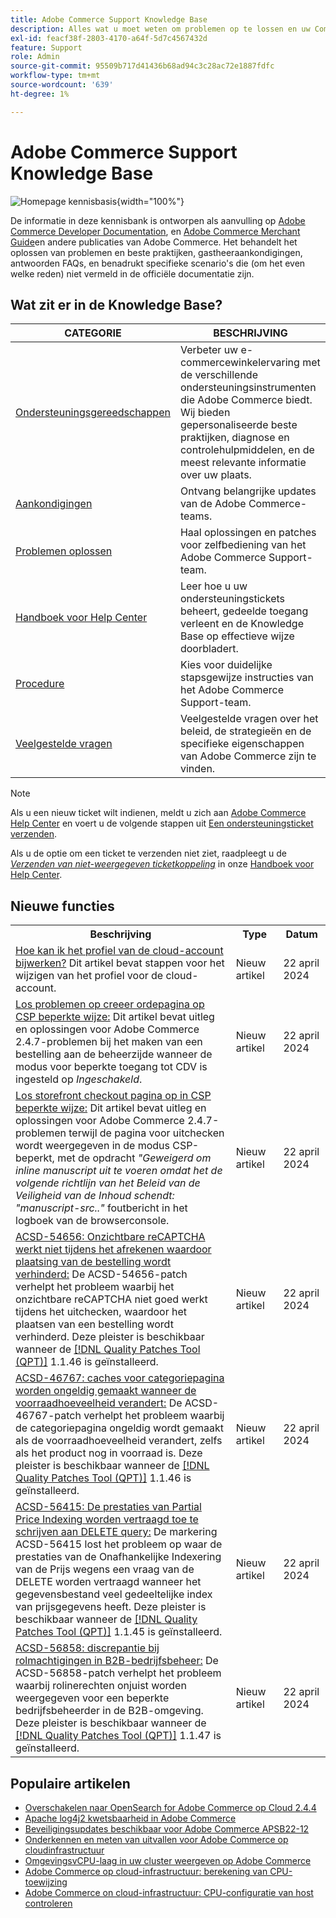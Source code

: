 ```yaml
---
title: Adobe Commerce Support Knowledge Base
description: Alles wat u moet weten om problemen op te lossen en uw Commerce-winkel te onderhouden.
exl-id: feacf38f-2803-4170-a64f-5d7c4567432d
feature: Support
role: Admin
source-git-commit: 95509b717d41436b68ad94c3c28ac72e1887fdfc
workflow-type: tm+mt
source-wordcount: '639'
ht-degree: 1%

---
```


# Adobe Commerce Support Knowledge Base

![Homepage kennisbasis](../help/assets/knowledge-base-home-page-cover.jpg){width="100%"}

De informatie in deze kennisbank is ontworpen als aanvulling op [Adobe Commerce Developer Documentation](https://developer.adobe.com/commerce/docs), en [Adobe Commerce Merchant Guide](https://experienceleague.adobe.com/docs/commerce-admin/user-guides/home.html)en andere publicaties van Adobe Commerce. Het behandelt het oplossen van problemen en beste praktijken, gastheeraankondigingen, antwoorden FAQs, en benadrukt specifieke scenario&#39;s die (om het even welke reden) niet vermeld in de officiële documentatie zijn.

## Wat zit er in de Knowledge Base?

| CATEGORIE | BESCHRIJVING |
| --- | --- |
| [Ondersteuningsgereedschappen](/help/support-tools/overview.md) | Verbeter uw e-commercewinkelervaring met de verschillende ondersteuningsinstrumenten die Adobe Commerce biedt. Wij bieden gepersonaliseerde beste praktijken, diagnose en controlehulpmiddelen, en de meest relevante informatie over uw plaats. |
| [Aankondigingen](/help/announcements/overview.md) | Ontvang belangrijke updates van de Adobe Commerce-teams. |
| [Problemen oplossen](/help/troubleshooting/overview.md) | Haal oplossingen en patches voor zelfbediening van het Adobe Commerce Support-team. |
| [Handboek voor Help Center](/help/help-center-guide/help-center/magento-help-center-user-guide.md) | Leer hoe u uw ondersteuningstickets beheert, gedeelde toegang verleent en de Knowledge Base op effectieve wijze doorbladert. |
| [Procedure](/help/how-to/overview.md) | Kies voor duidelijke stapsgewijze instructies van het Adobe Commerce Support-team. |
| [Veelgestelde vragen](/help/faq/overview.md) | Veelgestelde vragen over het beleid, de strategieën en de specifieke eigenschappen van Adobe Commerce zijn te vinden. |

>[!NOTE]
>
>Als u een nieuw ticket wilt indienen, meldt u zich aan [Adobe Commerce Help Center](https://support.magento.com/) en voert u de volgende stappen uit [Een ondersteuningsticket verzenden](https://experienceleague.adobe.com/en/docs/commerce-knowledge-base/kb/help-center-guide/magento-help-center-user-guide#submit-ticket).
>
>Als u de optie om een ticket te verzenden niet ziet, raadpleegt u de *[Verzenden van niet-weergegeven ticketkoppeling](https://experienceleague.adobe.com/en/docs/commerce-knowledge-base/kb/help-center-guide/magento-help-center-user-guide#no-submit-link)* in onze [Handboek voor Help Center](/help/help-center-guide/help-center/magento-help-center-user-guide.md).

## Nieuwe functies

<table style="width:100%">
  <tr>
    <th style="width:70%">Beschrijving</th>
    <th style="width:15%">Type</th>
    <th style="width:15%">Datum</th>
  </tr>

<tr>
    <td>
    <a href = "https://experienceleague.adobe.com/en/docs/commerce-knowledge-base/kb/how-to/how-to-update-the-cloud-account-profile">Hoe kan ik het profiel van de cloud-account bijwerken?</a> Dit artikel bevat stappen voor het wijzigen van het profiel voor de cloud-account.
    </td>
    <td>Nieuw artikel</td>
    <td>22 april 2024</td>
  </tr>

<td>
    <a href = "https://experienceleague.adobe.com/en/docs/commerce-knowledge-base/kb/troubleshooting/payments/admin-create-order-page-in-csp-restricted-mode">Los problemen op creeer ordepagina op CSP beperkte wijze:</a> Dit artikel bevat uitleg en oplossingen voor Adobe Commerce 2.4.7-problemen bij het maken van een bestelling aan de beheerzijde wanneer de modus voor beperkte toegang tot CDV is ingesteld op <em>Ingeschakeld</em>.  
    </td>
    <td>Nieuw artikel</td>
    <td>22 april 2024</td>
  </tr>

<tr>
    <td>
    <a href="https://experienceleague.adobe.com/en/docs/commerce-knowledge-base/kb/troubleshooting/payments/storefront-checkout-page-in-csp-restricted-mode">Los storefront checkout pagina op in CSP beperkte wijze:</a> Dit artikel bevat uitleg en oplossingen voor Adobe Commerce 2.4.7-problemen terwijl de pagina voor uitchecken wordt weergegeven in de modus CSP-beperkt, met de opdracht <em>"Geweigerd om inline manuscript uit te voeren omdat het de volgende richtlijn van het Beleid van de Veiligheid van de Inhoud schendt: "manuscript-src.."</em> foutbericht in het logboek van de browserconsole. 
    </td>
    <td>Nieuw artikel </td>
    <td>22 april 2024</td>
 </tr>

<tr>
    <td>
    <a href="https://experienceleague.adobe.com/en/docs/commerce-knowledge-base/kb/support-tools/patches/v1-1-46/acsd-54656-invisible-recaptcha-fails-during-checkout-preventing-order-placement">ACSD-54656: Onzichtbare reCAPTCHA werkt niet tijdens het afrekenen waardoor plaatsing van de bestelling wordt verhinderd:</a> De ACSD-54656-patch verhelpt het probleem waarbij het onzichtbare reCAPTCHA niet goed werkt tijdens het uitchecken, waardoor het plaatsen van een bestelling wordt verhinderd. Deze pleister is beschikbaar wanneer de <a href="https://experienceleague.adobe.com/docs/commerce-knowledge-base/kb/announcements/commerce-announcements/magento-quality-patches-released-new-tool-to-self-serve-quality-patches.html">[!DNL Quality Patches Tool (QPT)]</a> 1.1.46 is geïnstalleerd. 
    </td>
    <td>Nieuw artikel </td>
    <td>22 april 2024</td>
 </tr>

<tr>
    <td>
    <a href="https://experienceleague.adobe.com/en/docs/commerce-knowledge-base/kb/support-tools/patches/v1-1-46/acsd-46767-category-page-caches-invalidate-when-the-stock-quantity-changes">ACSD-46767: caches voor categoriepagina worden ongeldig gemaakt wanneer de voorraadhoeveelheid verandert:</a> De ACSD-46767-patch verhelpt het probleem waarbij de categoriepagina ongeldig wordt gemaakt als de voorraadhoeveelheid verandert, zelfs als het product nog in voorraad is. Deze pleister is beschikbaar wanneer de <a href="https://experienceleague.adobe.com/docs/commerce-knowledge-base/kb/announcements/commerce-announcements/magento-quality-patches-released-new-tool-to-self-serve-quality-patches.html">[!DNL Quality Patches Tool (QPT)]</a> 1.1.46 is geïnstalleerd.  
    </td>
    <td>Nieuw artikel </td>
    <td>22 april 2024</td>
 </tr>

<tr>
    <td>
    <a href="https://experienceleague.adobe.com/en/docs/commerce-knowledge-base/kb/support-tools/patches/v1-1-45/acsd-56415-performance-of-partial-price-indexing-is-slowed-down-due-to-a-delete-query">ACSD-56415: De prestaties van Partial Price Indexing worden vertraagd toe te schrijven aan DELETE query:</a> De markering ACSD-56415 lost het probleem op waar de prestaties van de Onafhankelijke Indexering van de Prijs wegens een vraag van de DELETE worden vertraagd wanneer het gegevensbestand veel gedeeltelijke index van prijsgegevens heeft. Deze pleister is beschikbaar wanneer de <a href="https://experienceleague.adobe.com/docs/commerce-knowledge-base/kb/announcements/commerce-announcements/magento-quality-patches-released-new-tool-to-self-serve-quality-patches.html">[!DNL Quality Patches Tool (QPT)]</a> 1.1.45 is geïnstalleerd.  
    </td>
    <td>Nieuw artikel </td>
    <td>22 april 2024</td>
 </tr>

<tr>
    <td>
    <a href="https://experienceleague.adobe.com/en/docs/commerce-knowledge-base/kb/support-tools/patches/v1-1-47/acsd-56858-role-permissions-display-issue-in-b2b-company-admin-panel">ACSD-56858: discrepantie bij rolmachtigingen in B2B-bedrijfsbeheer:</a> De ACSD-56858-patch verhelpt het probleem waarbij rolinerechten onjuist worden weergegeven voor een beperkte bedrijfsbeheerder in de B2B-omgeving. Deze pleister is beschikbaar wanneer de <a href="https://experienceleague.adobe.com/docs/commerce-knowledge-base/kb/announcements/commerce-announcements/magento-quality-patches-released-new-tool-to-self-serve-quality-patches.html">[!DNL Quality Patches Tool (QPT)]</a> 1.1.47 is geïnstalleerd. 
    </td>
    <td>Nieuw artikel </td>
    <td>22 april 2024</td>
 </tr>
</table>

## Populaire artikelen

* [Overschakelen naar OpenSearch for Adobe Commerce op Cloud 2.4.4](/help/announcements/adobe-commerce-announcements/switching-to-opensearch-for-adobe-commerce-on-cloud-2-4-4.md)
* [Apache log4j2 kwetsbaarheid in Adobe Commerce](/help/announcements/adobe-commerce-announcements/apache-log4j2-adobe-commerce.md)
* [Beveiligingsupdates beschikbaar voor Adobe Commerce APSB22-12](/help/troubleshooting/known-issues-patches-attached/0-day-vulnerability-patch.md)
* [Onderkennen en meten van uitvallen voor Adobe Commerce op cloudinfrastructuur](/help/how-to/general/how-to-identify-outages.md)
* [OmgevingsvCPU-laag in uw cluster weergeven op Adobe Commerce](/help/how-to/general/check-vcpu-using-observation-for-adobe-commerce.md)
* [Adobe Commerce op cloud-infrastructuur: berekening van CPU-toewijzing](/help/how-to/general/magento-commerce-cloud-cpu-allocation-calculation.md)
* [Adobe Commerce on cloud-infrastructuur: CPU-configuratie van host controleren](/help/how-to/general/magento-commerce-cloud-check-hosts-cpu-configuration.md)
